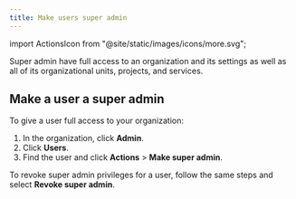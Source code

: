 ```yaml
---
title: Make users super admin
---
```


import ActionsIcon from "@site/static/images/icons/more.svg";

Super admin have full access to an organization and its settings as well
as all of its organizational units, projects, and services.

## Make a user a super admin

To give a user full access to your organization:

1.  In the organization, click **Admin**.
2.  Click **Users**.
3.  Find the user and click <ActionsIcon className="icon"/> **Actions** > **Make super admin**.

To revoke super admin privileges for a user, follow the same steps and
select **Revoke super admin**.
